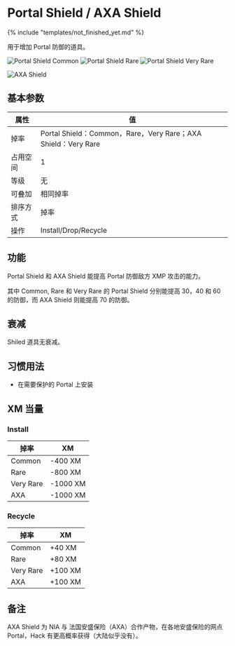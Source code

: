 # Portal Shield / AXA Shield

{% include "templates/not_finished_yet.md" %}

用于增加 Portal 防御的道具。

![Portal Shield Common](images/portal_shield_common.png)
![Portal Shield Rare](images/portal_shield_rare.png)
![Portal Shield Very Rare](images/portal_shield_very_rare.png)

![AXA Shield](images/axa_shield.png)

## 基本参数

| 属性 | 值 |
|-|-|
| 掉率 | Portal Shield：Common，Rare，Very Rare；AXA Shield：Very Rare |
| 占用空间 | 1 |
| 等级 | 无 |
| 可叠加 | 相同掉率 |
| 排序方式 | 掉率 |
| 操作 | Install/Drop/Recycle |

## 功能

Portal Shield 和 AXA Shield 能提高 Portal 防御敌方 XMP 攻击的能力。

其中 Common, Rare 和 Very Rare 的 Portal Shield 分别能提高 30，40 和 60 的防御，而 AXA Shield 则能提高 70 的防御。

## 衰减

Shiled 道具无衰减。

## 习惯用法

 * 在需要保护的 Portal 上安装

## XM 当量

### Install

| 掉率 | XM |
|-|-|
| Common | -400 XM |
| Rare | -800 XM |
| Very Rare | -1000 XM |
| AXA | -1000 XM |

### Recycle

| 掉率 | XM |
|-|-|
| Common | +40 XM |
| Rare | +80 XM |
| Very Rare | +100 XM |
| AXA | +100 XM |

## 备注

AXA Shield 为 NIA 与 法国安盛保险（AXA）合作产物，在各地安盛保险的网点 Portal，Hack 有更高概率获得（大陆似乎没有）。
